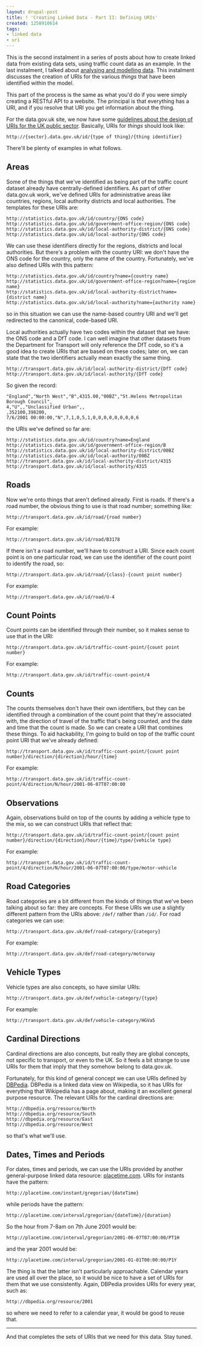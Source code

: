 ```yaml
---
layout: drupal-post
title: ! 'Creating Linked Data - Part II: Defining URIs'
created: 1258910614
tags:
- linked data
- uri
---
```

This is the second instalment in a series of posts about how to create linked data from existing data sets, using traffic count data as an example. In the last instalment, I talked about [analysing and modelling data](http://www.jenitennison.com/blog/node/135). This instalment discusses the creation of URIs for the various *things* that have been identified within the model.

This part of the process is the same as what you'd do if you were simply creating a RESTful API to a website. The principal is that everything has a URI, and if you resolve that URI you get information about the thing.

<!--break-->

For the data.gov.uk site, we now have some [guidelines about the design of URIs for the UK public sector](http://www.cabinetoffice.gov.uk/media/308995/public_sector_uri.pdf). Basically, URIs for *things* should look like:

    http://{sector}.data.gov.uk/id/{type of thing}/{thing identifier}

There'll be plenty of examples in what follows.

## Areas ##

Some of the things that we've identified as being part of the traffic count dataset already have centrally-defined identifiers. As part of other data.gov.uk work, we've defined URIs for administrative areas like countries, regions, local authority districts and local authorities. The templates for these URIs are:

    http://statistics.data.gov.uk/id/country/{ONS code}
    http://statistics.data.gov.uk/id/government-office-region/{ONS code}
    http://statistics.data.gov.uk/id/local-authority-district/{ONS code}
    http://statistics.data.gov.uk/id/local-authority/{ONS code}

We can use these identifiers directly for the regions, districts and local authorities. But there's a problem with the country URI: we don't have the ONS code for the country, only the name of the country. Fortunately, we've also defined URIs with this pattern:

    http://statistics.data.gov.uk/id/country?name={country name}
    http://statistics.data.gov.uk/id/government-office-region?name={region name}
    http://statistics.data.gov.uk/id/local-authority-district?name={district name}
    http://statistics.data.gov.uk/id/local-authority?name={authority name}

so in this situation we can use the name-based country URI and we'll get redirected to the canonical, code-based URI.

Local authorities actually have two codes within the dataset that we have: the ONS code and a DfT code. I can well imagine that other datasets from the Department for Transport will only reference the DfT code, so it's a good idea to create URIs that are based on these codes; later on, we can state that the two identifiers actually mean exactly the same thing.

    http://transport.data.gov.uk/id/local-authority-district/{DfT code}
    http://transport.data.gov.uk/id/local-authority/{DfT code}

So given the record:

    "England","North West","B",4315.00,"00BZ","St.Helens Metropolitan Borough Council",
    4,"U",,"Unclassified Urban",,
    ,352100,398200,
    7/6/2001 00:00:00,"N",7,1,0,5,1,0,0,0,0,0,0,0,0,6

the URIs we've defined so far are:

    http://statistics.data.gov.uk/id/country?name=England
    http://statistics.data.gov.uk/id/government-office-region/B
    http://statistics.data.gov.uk/id/local-authority-district/00BZ
    http://statistics.data.gov.uk/id/local-authority/00BZ
    http://transport.data.gov.uk/id/local-authority-district/4315
    http://transport.data.gov.uk/id/local-authority/4315

## Roads ##

Now we're onto things that aren't defined already. First is roads. If there's a road number, the obvious thing to use is that road number; something like:

    http://transport.data.gov.uk/id/road/{road number}

For example:

    http://transport.data.gov.uk/id/road/B3178

If there isn't a road number, we'll have to construct a URI. Since each count point is on one particular road, we can use the identifier of the count point to identify the road, so:

    http://transport.data.gov.uk/id/road/{class}-{count point number}

For example:

    http://transport.data.gov.uk/id/road/U-4

## Count Points ##

Count points can be identified through their number, so it makes sense to use that in the URI:

    http://transport.data.gov.uk/id/traffic-count-point/{count point number}

For example:

    http://transport.data.gov.uk/id/traffic-count-point/4

## Counts ##

The counts themselves don't have their own identifiers, but they can be identified through a combination of the count point that they're associated with, the direction of travel of the traffic that's being counted, and the date and time that the count is made. So we can create a URI that combines these things. To aid hackability, I'm going to build on top of the traffic count point URI that we've already defined:

    http://transport.data.gov.uk/id/traffic-count-point/{count point number}/direction/{direction}/hour/{time}

For example:

    http://transport.data.gov.uk/id/traffic-count-point/4/direction/N/hour/2001-06-07T07:00:00

## Observations ##

Again, observations build on top of the counts by adding a vehicle type to the mix, so we can construct URIs that reflect that:

    http://transport.data.gov.uk/id/traffic-count-point/{count point number}/direction/{direction}/hour/{time}/type/{vehicle type}

For example:

    http://transport.data.gov.uk/id/traffic-count-point/4/direction/N/hour/2001-06-07T07:00:00/type/motor-vehicle

## Road Categories ##

Road categories are a bit different from the kinds of things that we've been talking about so far: they are concepts. For these URIs we use a slightly different pattern from the URIs above: `/def/` rather than `/id/`. For road categories we can use:

    http://transport.data.gov.uk/def/road-category/{category}

For example:

    http://transport.data.gov.uk/def/road-category/motorway

## Vehicle Types ##

Vehicle types are also concepts, so have similar URIs:

    http://transport.data.gov.uk/def/vehicle-category/{type}

For example:

    http://transport.data.gov.uk/def/vehicle-category/HGVa5

## Cardinal Directions ##

Cardinal directions are also concepts, but really they are global concepts, not specific to transport, or even to the UK. So it feels a bit strange to use URIs for them that imply that they somehow belong to data.gov.uk.

Fortunately, for this kind of general concept we can use URIs defined by [DBPedia](http://dbpedia.org). DBPedia is a linked data view on Wikipedia, so it has URIs for everything that Wikipedia has a page about, making it an excellent general purpose resource. The relevant URIs for the cardinal directions are:

    http://dbpedia.org/resource/North
    http://dbpedia.org/resource/South
    http://dbpedia.org/resource/East
    http://dbpedia.org/resource/West

so that's what we'll use.

## Dates, Times and Periods ##

For dates, times and periods, we can use the URIs provided by another general-purpose linked data resource: [placetime.com](http://www.placetime.com/). URIs for instants have the pattern:

    http://placetime.com/instant/gregorian/{dateTime}

while periods have the pattern:

    http://placetime.com/interval/gregorian/{dateTime}/{duration}

So the hour from 7-8am on 7th June 2001 would be:

    http://placetime.com/interval/gregorian/2001-06-07T07:00:00/PT1H

and the year 2001 would be:

    http://placetime.com/interval/gregorian/2001-01-01T00:00:00/P1Y

The thing is that the latter isn't particularly approachable. Calendar years are used all over the place, so it would be nice to have a set of URIs for them that we use consistently. Again, DBPedia provides URIs for every year, such as:

    http://dbpedia.org/resource/2001

so where we need to refer to a calendar year, it would be good to reuse that.

---

And that completes the sets of URIs that we need for this data. Stay tuned.
